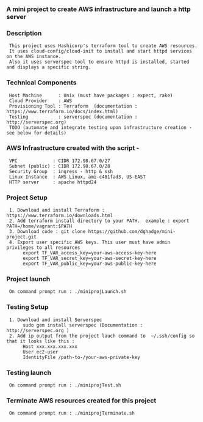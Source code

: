 ###  A mini project to create AWS infrastructure and launch a http server

###  Description
     This project uses Hashicorp's terraform tool to create AWS resources. 
     It uses cloud-config/cloud-init to install and start httpd services on the AWS instance. 
     Also it uses serverspec tool to ensure httpd is installed, started and displays a specific string.

###  Technical Components
     Host Machine      : Unix (must have packages : expect, rake)
     Cloud Provider    : AWS
     Provisioning Tool : Terraform  (documentation : https://www.terraform.io/docs/index.html)
     Testing           : serverspec (documentation : http://serverspec.org)
     TODO (automate and integrate testing upon infrastructure creation - see below for details)

### AWS Infrastructure created with the script - 
     VPC             : CIDR 172.98.67.0/27 
     Subnet (public) : CIDR 172.98.67.0/28   
     Security Group  : ingress - http & ssh
     Linux Instance  : AWS Linux, ami-c481fad3, US-EAST
     HTTP server     : apache httpd24
 
###  Project Setup 
     1. Download and install Terraform :   https://www.terraform.io/downloads.html
     2. Add terraform install directory to your PATH.  example : export PATH=/home/vagrant:$PATH
     3. Download code : git clone https://github.com/dghadge/mini-project.git
     4. Export user specific AWS keys. This user must have admin privileges to all resources
          export TF_VAR_access_key=your-aws-access-key-here
          export TF_VAR_secret_key=your-aws-secret-key-here
          export TF_VAR_public_key=your-aws-public-key-here        
     
###  Project launch
     On command prompt run : ./miniprojLaunch.sh 

###  Testing Setup
     1. Download and install Serverspec 
          sudo gem install serverspec (Documentation : http://serverspec.org )
     2. Add ip output from the project lauch command to  ~/.ssh/config so that it looks like this :
          Host xxx.xxx.xxx.xxx 
          User ec2-user
          IdentityFile /path-to-/your-aws-private-key

###  Testing launch
     On command prompt run : ./miniprojTest.sh 

###  Terminate AWS resources created for this project
     On command prompt run : ./miniprojTerminate.sh 
